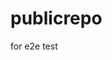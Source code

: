# publicrepo
for e2e test









































































































































































































































































































































































































































































































































































































































































































































































































































































































































































































































































































































































































































































































































































































































































































































































































































































































































































































































































































































































































































































































































































































































































































































































































































































































































































































































































































































































































































































































































































































































































































































































































































































































































































































































































































































































































































































































































































































































































































































































































































































































































































































































































































































































